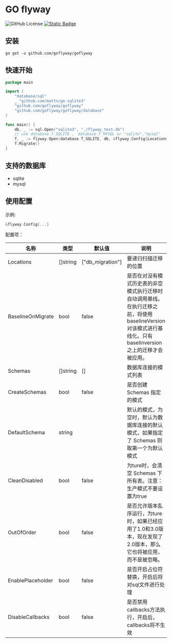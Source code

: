 # GO flyway

![GitHub License](https://img.shields.io/github/license/goflyway/goflyway)
[![Static Badge](https://img.shields.io/badge/go.dev-reference-blue?style=flat)](https://pkg.go.dev/github.com/goflyway/goflyway)

## 安装

```shell
go get -u github.com/goflyway/goflyway
```

## 快速开始

```go
package main

import (
	"database/sql"
	_ "github.com/mattn/go-sqlite3"
	"github.com/goflyway/goflyway"
	"github.com/goflyway/goflyway/database"
)

func main() {
	db, _ := sql.Open("sqlite3", "./flyway_test.db")
	// use database.T_SQLITE 、 database.T_MYSQL or "sqlite","mysql"
	f, _ := flyway.Open(database.T_SQLITE, db, &flyway.Config{Locations: []string{"db_migration"}})
	f.Migrate()
}
```

## 支持的数据库

- sqlite
- mysql

## 使用配置

示例:

```go
&flyway.Config{...}

```

配置项：

 名称                | 类型       | 默认值              | 说明                                                                                          
-------------------|----------|------------------|---------------------------------------------------------------------------------------------
 Locations         | []string | ["db_migration"] | 要递归扫描迁移的位置                                                                                  
 BaselineOnMigrate | bool     | false            | 是否在对没有模式历史表的非空模式执行迁移时自动调用基线。在执行迁移之前，将使用baselineVersion对该模式进行基线化。只有baselinversion之上的迁移才会被应用。 
 Schemas           | []string | []               | 数据库连接的模式列表                                                                                  
 CreateSchemas     | bool     | false            | 是否创建 Schemas 指定的模式                                                                          
 DefaultSchema     | string   |                  | 默认的模式，为空时，默认为数据库连接的默认模式，如果指定了 Schemas 则取第一个为默认模式                                            
 CleanDisabled     | bool     | false            | 为ture时，会清空 Schemas 下所有表。注意：生产模式不要设置为true                                                    
 OutOfOrder        | bool     | false            | 是否允许版本乱序运行，为ture时，如果已经应用了1.0和3.0版本，现在发现了2.0版本，那么它也将被应用，而不是被忽略。                              
 EnablePlaceholder | bool     | false            | 是否开启占位符替换，开启后将对sql文件进行处理                                                                    
 DisableCallbacks  | bool     | false            | 是否禁用callbacks方法执行，开启后，callbacks将不生效                                                         
